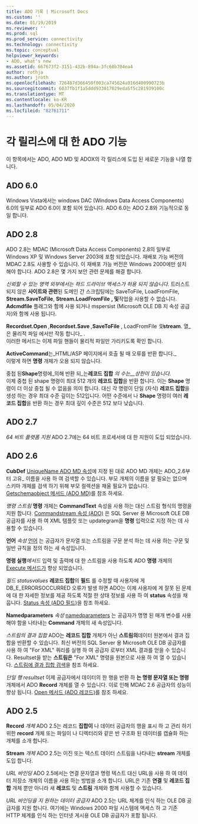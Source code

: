 ```yaml
---
title: ADO 기록 | Microsoft Docs
ms.custom: ''
ms.date: 01/19/2019
ms.reviewer: ''
ms.prod: sql
ms.prod_service: connectivity
ms.technology: connectivity
ms.topic: conceptual
helpviewer_keywords:
- ADO, what's new
ms.assetid: 667673f2-3151-432b-894a-3fc60b704ea4
author: rothja
ms.author: jroth
ms.openlocfilehash: 726487d366450f003ca745624a916d400990723b
ms.sourcegitcommit: 6037fb1f1a5ddd933017029eda5f5c281939100c
ms.translationtype: MT
ms.contentlocale: ko-KR
ms.lasthandoff: 05/04/2020
ms.locfileid: "82761711"
---
```

# <a name="ado-features-for-each-release"></a>각 릴리스에 대 한 ADO 기능

이 항목에서는 ADO, ADO MD 및 ADOX의 각 릴리스에 도입 된 새로운 기능을 나열 합니다.

## <a name="ado-60"></a>ADO 6.0

 Windows Vista에서는 windows DAC (Windows Data Access Components) 6.0의 일부로 ADO 6.0이 포함 되어 있습니다. ADO 6.0는 ADO 2.8와 기능적으로 동일 합니다.

## <a name="ado-28"></a>ADO 2.8

 ADO 2.8는 MDAC (Microsoft Data Access Components) 2.8의 일부로 Windows XP 및 Windows Server 2003에 포함 되었습니다. 재배포 가능 버전의 MDAC 2.8도 사용할 수 있습니다. 이 재배포 가능 버전은 Windows 2000에만 설치 해야 합니다. ADO 2.8은 몇 가지 보안 관련 문제를 해결 합니다.

 *신뢰할 수 있는 영역 외부에서는 하드 드라이브 액세스가 허용 되지 않습니다.*
트러스트 되지 않은 **사이트와 관련**된 도메인 간 스크립팅에는 SaveToFile, LoadFromFile, **Stream.SaveToFile**, **Stream.LoadFromFile** **, 및**작업을 사용할 수 없습니다. **Adcmdfile** 플래그와 함께 사용 되거나 mspersist (Microsoft OLE DB 지 속성 공급자)와 함께 사용 됩니다.

 **Recordset.Open** _,_**Recordset.Save** _,_**SaveToFile** , LoadFromFile _및_**stream**. 열_은 물리적 파일 에서만 작동 합니다_ .        
이러한 메서드는 이제 파일 핸들이 물리적 파일만 가리키도록 확인 합니다.

 **ActiveCommand**는_HTML/ASP 페이지에서 호출 될 때 오류를 반환 합니다._  
이렇게 하면 **명령** 개체가 오용 되지 않습니다.

 중첩 된**Shape**명령에_의해 반환 되_는**레코드 집합** _의 수는__상한이 있습니다._        
이제 중첩 된 shape 명령이 최대 512 개의 **레코드 집합**을 반환 합니다. 이는 **Shape** 명령이 더 이상 중첩 될 수 없음을 의미 합니다. 대신 각 명령이 단일 (자식) **레코드 집합**을 생성 하는 경우 최대 수준 깊이는 512입니다. 어떤 수준에서 나 **Shape** 명령이 여러 **레코드 집합**을 반환 하는 경우 최대 깊이 수준은 512 보다 낮습니다.

## <a name="ado-27"></a>ADO 2.7

 *64 비트 플랫폼 지원* ADO 2.7에는 64 비트 프로세서에 대 한 지원이 도입 되었습니다.

## <a name="ado-26"></a>ADO 2.6

 **CubDef** [UniqueName ADO MD 속성](../../ado/reference/ado-md-api/uniquename-property-ado-md.md)에 지정 된 대로 ADO MD 개체는 ADO_2.6부터 고유_ 이름을 사용 하 여 검색할 수 있습니다.   부모 개체의 이름을 알 필요는 없으며 스키마 개체를 검색 하기 위해 부모 컬렉션을 채울 필요가 없습니다. [Getschemaobject 메서드 (ADO MD)](../../ado/reference/ado-md-api/getschemaobject-method-ado-md.md)를 참조 하세요.

 *명령 스트림* **명령** 개체는 **CommandText** 속성을 사용 하는 대신 스트림 형식의 명령을 지원 합니다. [Commandstream 속성 (ADO)](../../ado/reference/ado-api/commandstream-property-ado.md) 은 SQL Server 용 Microsoft OLE DB 공급자를 사용 하 여 XML 템플릿 또는 updategram을 **명령** 입력으로 지정 하는 데 사용할 수 있습니다.

 **언어**  _속성_ [언어](../../ado/reference/ado-api/dialect-property.md) 는 공급자가 문자열 또는 스트림을 구문 분석 하는 데 사용 하는 구문 및 일반 규칙을 정의 하는 새 속성입니다.

 **명령 실행**_메서드_ 입력 및 출력에 대 한 스트림을 사용 하도록 ADO **명령** 개체의 [Execute 메서드가](../../ado/reference/ado-api/execute-method-ado-command.md) 향상 되었습니다.  

 *필드 statusvalues* **레코드 집합**의 **필드** 를 수정할 때 사용자에 게 DB_E_ERRORSOCCURRED 오류가 발생 하면 ADO는 이제 사용자에 게 잘못 된 문제에 대 한 자세한 정보를 제공 하도록 적절 한 상태 정보를 사용 하 여 **status** 속성을 채웁니다. [Status 속성 (ADO 필드)](../../ado/reference/ado-api/status-property-ado-field.md)을 참조 하세요.

 **Namedparameters**  _속성_ [namedparameters](../../ado/reference/ado-api/namedparameters-property-ado.md) 는 공급자가 명명 된 매개 변수를 사용 해야 함을 나타내는 **Command** 개체의 새 속성입니다.

 *스트림의 결과 집합* ADO는 **레코드 집합** 개체가 아닌 **스트림의**데이터 원본에서 결과 집합을 반환할 수 있습니다. 최신 버전의 SQL Server 용 Microsoft OLE DB 공급자를 사용 하 여 "For XML" 쿼리를 실행 하 여 공급자 로부터 XML 결과를 얻을 수 있습니다. Resultset을 받는 **스트림은** "For XML" 명령을 원본으로 사용 하 여 열 수 있습니다. [스트림에 결과 집합 검색](../../ado/guide/data/retrieving-resultsets-into-streams.md)을 참조 하세요.

 *단일 행 resultset* 이제 공급자에서 데이터의 한 행을 반환 하 **는 명령 문자열 또는 명령** 개체에서 ADO **Record** 개체를 열 수 있습니다. 이로 인해 MDAC 2.6 공급자의 성능이 향상 됩니다. [Open 메서드 (ADO 레코드)](../../ado/reference/ado-api/open-method-ado-record.md)를 참조 하세요.

## <a name="ado-25"></a>ADO 2.5

 **Record** _개체_ ADO 2.5는 레코드 **집합이** 나 데이터 공급자의 행을 표시 하 고 관리 하기 위한 **record** 개체 또는 파일이 나 디렉터리와 같은 반 구조화 된 데이터를 캡슐화 하는 개체를 소개 합니다.

 **Stream** _개체_ ADO 2.5는 이진 또는 텍스트 데이터 스트림을 나타내는 **stream** 개체를 도입 합니다.

 *URL 바인딩* ADO 2.5에서는 연결 문자열과 명령 텍스트 대신 URL을 사용 하 여 데이터 저장소 개체의 이름을 사용 하는 방법을 소개 합니다. URL은 기존 **연결** 및 **레코드 집합** 개체 뿐만 아니라 새 **레코드** 및 **스트림** 개체와 함께 사용할 수 있습니다.

 *URL 바인딩을 지 원하는 데이터 공급자* ADO 2.5는 URL 체계를 인식 하는 OLE DB 공급자를 지원 합니다. 여기에는 Windows 2000 파일 시스템에 액세스 하 고 기존 HTTP 체계를 인식 하는 인터넷 게시용 OLE DB 공급자가 포함 됩니다.
